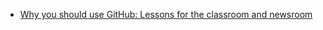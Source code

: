 * [Why you should use GitHub: Lessons for the classroom and newsroom ](http://www.storybench.org/use-github-lessons-classroom-newsroom/)

